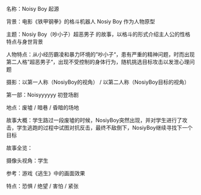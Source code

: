 名称：Noisy Boy 起源

背景：电影《铁甲钢拳》的格斗机器人 Nosiy Boy 作为人物原型

主题：Nosiy Boy（吵小子）超恶男子 的故事，以格斗的形式介绍主人公的性格特点与身世背景

人物特点：从小经历霸凌和暴力环境的”吵小子“，患有严重的精神问题，时而出现第二人格”超恶男子“，出现不受控制的身体行为，随机挑选目标攻击以发泄心理问题

摄影：以第一人称（NosiyBoy的视角） / 以第二人称（NosiyBoy目标的视角）



第一部：Noisyyyyyy 初登场剧

地点：废墟 / 暗巷 / 昏暗的场地

故事大概：学生路过一段废墟的时候，NosiyBoy突然出现，并对学生进行了攻击，学生逃跑的过程中试图对抗反击，最终不敌倒下，NosiyBoy继续寻找下一个目标

故事全览：

摄像头视角：学生

参考：游戏《逃生》中的画面效果

特点：恐惧 / 绝望 / 害怕 / 紧张


